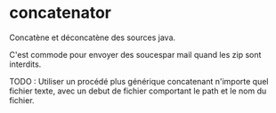 # concatenator
Concatène et déconcatène des sources java.

C'est commode pour envoyer des soucespar mail quand les zip sont interdits.


TODO : Utiliser un procédé plus générique concatenant n'importe quel fichier texte, avec un debut de fichier comportant le path et le nom du fichier.
